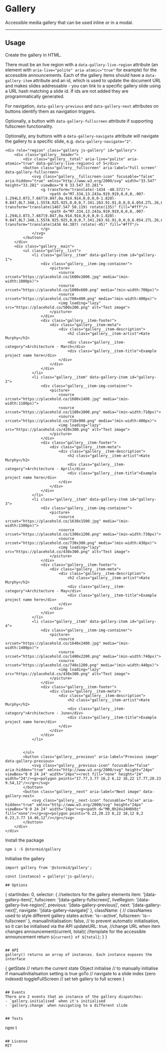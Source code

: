 # Gallery

Accessible media gallery that can be used inline or in a modal.

---

## Usage

Create the gallery in HTML.

There must be an live region with a `data-gallery-live-region` attribute (an element with `aria-live="polite" aria-atomic="true"` for example) for the accessible announcements.
Each of the gallery items should have a `data-gallery-item` attribute and an id, which is used to update the document URL and makes slides addressable - you can link to a specific gallery slide using a URL hash matching a slide id. If ids are not added they are programmatically generated.

For navigation, `data-gallery-previous` and `data-gallery-next` attributes on buttons identify them as navigation triggers.

Optionally, a button with `data-gallery-fullscreen` attribute if supporting fullscreen functionality.

Optionally, any buttons with a `data-gallery-navigate` attribute will navigate the gallery to a specific slide, e.g. `data-gallery-navigate="2"`.

```
<div role="region" class="gallery js-gallery" id="gallery">
    <div class="gallery__header">
        <div class="gallery__total" aria-live="polite" aria-atomic="true" data-gallery-live-region>1 of 5</div>
        <button class="gallery__fullscreen" aria-label="Full screen" data-gallery-fullscreen>
            <svg class="gallery__fullscreen-icon" focusable="false" aria-hidden="true" xmlns="http://www.w3.org/2000/svg" width="33.547" height="33.281" viewBox="0 0 33.547 33.281">
                <g transform="translate(-1434 -40.572)">
                    <path d="M7.334,13.243a.919.919,0,0,0,.007-1.294L3.073,7.667l9.847,0a.914.914,0,0,0,0-1.828l-9.847,0L7.348,1.557A.925.925,0,0,0,7.341.263.91.91,0,0,0,6.054.27L.26,6.106h0a1.026,1.026,0,0,0-.19.288A.872.872,0,0,0,0,6.746a.916.916,0,0,0,.26.64l5.794,5.836A.9.9,0,0,0,7.334,13.243Z" transform="translate(1467.547 50.119) rotate(135)" fill="#fff"/>
                    <path d="M7.334,13.243a.919.919,0,0,0,.007-1.294L3.073,7.667l9.847,0a.914.914,0,0,0,0-1.828l-9.847,0L7.348,1.557A.925.925,0,0,0,7.341.263.91.91,0,0,0,6.054.27L.26,6.106h0a1.026,1.026,0,0,0-.19.288A.872.872,0,0,0,0,6.746a.916.916,0,0,0,.26.64l5.794,5.836A.9.9,0,0,0,7.334,13.243Z" transform="translate(1434 64.307) rotate(-45)" fill="#fff"/>
                </g>
            </svg>
        </button>
    </div>
    <div class="gallery__main">
        <ul class="gallery__list">
            <li class="gallery__item" data-gallery-item id="gallery-1">
                <div class="gallery__item-img-container">
                    <picture>
                        <source srcset="https://placehold.co/1600x1000.jpg" media="(min-width:1000px)">
                        <source srcset="https://placehold.co/1000x600.png" media="(min-width:700px)">
                        <source srcset="https://placehold.co/700x400.png" media="(min-width:400px)">
                        <img loading="lazy" src="https://placehold.co/500x200.png" alt="Test image">
                    </picture>
                </div>
                <div class="gallery__item-footer">
                    <div class="gallery__item-meta">
                        <div class="gallery__item-description">
                            <h2 class="gallery__item-artist">Kate Murphy</h2>
                            <div class="gallery__item-category">Architecture - March</div>
                            <div class="gallery__item-title">Example project name here</div>
                        </div>
                    </div>
                </div>
            </li>
            <li class="gallery__item" data-gallery-item id="gallery-2">
                <div class="gallery__item-img-container">
                    <picture>
                        <source srcset="https://placehold.co/1600x1400.jpg" media="(min-width:1100px)">
                        <source srcset="https://placehold.co/1100x1000.png" media="(min-width:710px)">
                        <source srcset="https://placehold.co/710x900.png" media="(min-width:400px)">
                        <img loading="lazy" src="https://placehold.co/420x300.png" alt="Test image">
                    </picture>
                </div>
                <div class="gallery__item-footer">
                    <div class="gallery__item-meta">
                        <div class="gallery__item-description">
                            <h2 class="gallery__item-artist">Kate Murphy</h2>
                            <div class="gallery__item-category">Architecture - April</div>
                            <div class="gallery__item-title">Example project name here</div>
                        </div>
                    </div>
                </div>
            </li>
            <li class="gallery__item" data-gallery-item id="gallery-3">
                <div class="gallery__item-img-container">
                    <picture>
                        <source srcset="https://placehold.co/1630x1500.jpg" media="(min-width:1300px)">
                        <source srcset="https://placehold.co/1300x1200.png" media="(min-width:730px)">
                        <source srcset="https://placehold.co/730x300.png" media="(min-width:430px)">
                        <img loading="lazy" src="https://placehold.co/430x300.png" alt="Test image">
                    </picture>
                </div>
                <div class="gallery__item-footer">
                    <div class="gallery__item-meta">
                        <div class="gallery__item-description">
                            <h2 class="gallery__item-artist">Kate Murphy</h2>
                            <div class="gallery__item-category">Architecture - May</div>
                            <div class="gallery__item-title">Example project name here</div>
                        </div>
                    </div>
                </div>
            </li>
            <li class="gallery__item" data-gallery-item id="gallery-4">
                <div class="gallery__item-img-container">
                    <picture>
                        <source srcset="https://placehold.co/1640x2400.jpg" media="(min-width:1400px)">
                        <source srcset="https://placehold.co/1400x2200.png" media="(min-width:740px)">
                        <source srcset="https://placehold.co/740x1200.png" media="(min-width:440px)">
                        <img loading="lazy" src="https://placehold.co/430x300.png" alt="Test image">
                    </picture>
                </div>
                <div class="gallery__item-footer">
                    <div class="gallery__item-meta">
                        <div class="gallery__item-description">
                            <h2 class="gallery__item-artist">Kate Murphy</h2>
                            <div class="gallery__item-category">Architecture - June</div>
                            <div class="gallery__item-title">Example project name here</div>
                        </div>
                    </div>
                </div>
            </li>


        </ul>
        <button class="gallery__previous" aria-label="Previous image" data-gallery-previous>
            <svg class="gallery__previous-icon" focusable="false" aria-hidden="true" xmlns="http://www.w3.org/2000/svg" height="24px" viewBox="0 0 24 24" width="24px"><rect fill="none" height="24" width="24"/><g><polygon points="17.77,3.77 16,2 6,12 16,22 17.77,20.23 9.54,12"/></g></svg>
        </button>
        <button class="gallery__next" aria-label="Next image" data-gallery-next>
            <svg class="gallery__next-icon" focusable="false" aria-hidden="true" xmlns="http://www.w3.org/2000/svg" height="24px" viewBox="0 0 24 24" width="24px"><g><path d="M0,0h24v24H0V0z" fill="none"/></g><g><polygon points="6.23,20.23 8,22 18,12 8,2 6.23,3.77 14.46,12"/></g></svg>
        </button>
    </div>
</div>
```

Install the package
```
npm i -S @stormid/gallery
```

Initialise the gallery
```
import gallery from '@stormid/gallery';

const [instance] = gallery('js-gallery);

## Options

```
{
    startIndex: 0,
    selector: { //selectors for the gallery elements
        item: '[data-gallery-item]',
        fullscreen: '[data-gallery-fullscreen]',
        liveRegion: '[data-gallery-live-region]',
        previous: '[data-gallery-previous]',
        next: '[data-gallery-next]',
        navigate: '[data-gallery-navigate]'
    },
    className: { // classNames used to style different gallery states
        active: 'is--active',
        fullscreen: 'is--fullscreen'
    },
    manualInitialisation: false, // to prevent automatic initialisation, so it can be initialised via the API
    updateURL: true, //change URL when item changes
    announcement(current, total){ //template for the accessible announcement
        return `${current} of ${total}`;
    }
}
```

## API
gallery() returns an array of instances. Each instance exposes the interface
```
{
    getState // return the current state Object
    initialise // to manually initialise if manualInitialisation setting is true
    goTo // navigate to a slide index (zero indexed)
    toggleFullScreen // set teh gallery to full screen
}
```

## Events
There are 2 events that an instance of the gallery dispatches:
- `gallery.initialised` when it's initialised
- `gallery.change` when navigating to a different slide


## Tests
```
npm t
```

## License
MIT